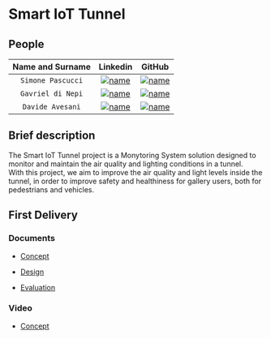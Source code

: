 # Smart IoT Tunnel

## People

| **Name and Surname** |                                                                     **Linkedin**                                                                      |                                                              **GitHub**                                                              |
| :------------------: | :---------------------------------------------------------------------------------------------------------------------------------------------------: | :----------------------------------------------------------------------------------------------------------------------------------: |
|  `Simone Pascucci`   | [![name](https://github.com/nardoz-dev/projectName/blob/main/docs/sharedpictures/LogoIn.png)](https://www.linkedin.com/in/simone-pascucci-17751126b/) | [![name](https://github.com/nardoz-dev/projectName/blob/main/docs/sharedpictures/GitHubLogo.png)](https://github.com/simonepascucci) |
|  `Gavriel di Nepi`   |  [![name](https://github.com/nardoz-dev/projectName/blob/main/docs/sharedpictures/LogoIn.png)](https://it.linkedin.com/in/gavriel-di-nepi-544a971b1)  |    [![name](https://github.com/nardoz-dev/projectName/blob/main/docs/sharedpictures/GitHubLogo.png)](https://github.com/gaggo00)     |
|   `Davide Avesani`   | [![name](https://github.com/nardoz-dev/projectName/blob/main/docs/sharedpictures/LogoIn.png)](https://www.linkedin.com/in/davide-avesani-394835223/)  |    [![name](https://github.com/nardoz-dev/projectName/blob/main/docs/sharedpictures/GitHubLogo.png)](https://github.com/aveklan)     |

## Brief description

The Smart IoT Tunnel project is a Monytoring System solution designed to monitor and maintain the air quality and lighting conditions in a tunnel.  
With this project, we aim to improve the air quality and light levels inside the tunnel, in order to improve safety and healthiness for gallery users, both for pedestrians and vehicles.

## First Delivery

### Documents

- [Concept](/docs/first_delivery/Concept.md)

- [Design](/docs/first_delivery/Design.md)

- [Evaluation](/docs/first_delivery/Evaluation.md)

### Video

- [Concept](https://youtu.be/oE5JTpoIYck)

[^1]: [1stDelivery_slide_presentation]()
